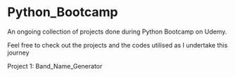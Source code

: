 # Python_Bootcamp

An ongoing collection of projects done during Python Bootcamp on Udemy.

Feel free to check out the projects and the codes utilised as I undertake this journey

Project 1: Band_Name_Generator
